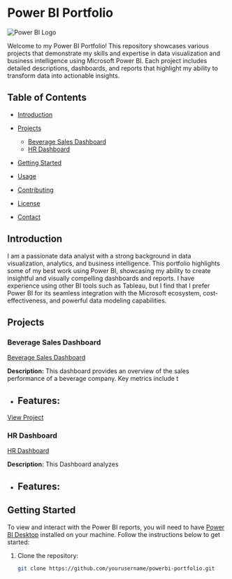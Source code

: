 # Power BI Portfolio

![Power BI Logo](https://upload.wikimedia.org/wikipedia/commons/c/cf/New_Power_BI_Logo.svg)

Welcome to my Power BI Portfolio! This repository showcases various projects that demonstrate my skills and expertise in data visualization and business intelligence using Microsoft Power BI. Each project includes detailed descriptions, dashboards, and reports that highlight my ability to transform data into actionable insights.

## Table of Contents

- [Introduction](#introduction)
- [Projects](#projects)
  - [Beverage Sales Dashboard](#Beverage-Sales-Dashboard)
  - [HR Dashboard](#HR-Dashboard)
 
- [Getting Started](#getting-started)
- [Usage](#usage)
- [Contributing](#contributing)
- [License](#license)
- [Contact](#contact)

## Introduction

I am a passionate data analyst with a strong background in data visualization, analytics, and business intelligence. This portfolio highlights some of my best work using Power BI, showcasing my ability to create insightful and visually compelling dashboards and reports. I have experience using other BI tools such as Tableau, but I find that I prefer Power BI for its seamless integration with the Microsoft ecosystem, cost-effectiveness, and powerful data modeling capabilities.

## Projects

### Beverage Sales Dashboard

[Beverage Sales Dashboard](#Beverage-Sales-Dashboard)

**Description:** This dashboard provides an overview of the sales performance of a beverage company. Key metrics include t

- **Features:**
  -

[View Project](link-to-sales-dashboard)

### HR Dashboard

[HR Dashboard](#HR-Dashboard)

**Description:** This Dashboard analyzes 

- **Features:**
  -

## Getting Started

To view and interact with the Power BI reports, you will need to have [Power BI Desktop](https://powerbi.microsoft.com/desktop/) installed on your machine. Follow the instructions below to get started:

1. Clone the repository:
   ```bash
   git clone https://github.com/yourusername/powerbi-portfolio.git
